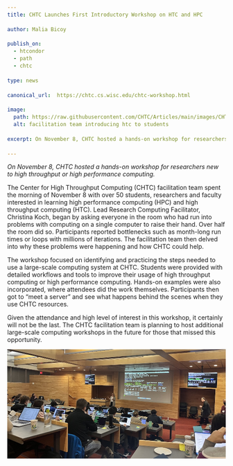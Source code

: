```yaml
---
title: CHTC Launches First Introductory Workshop on HTC and HPC

author: Malia Bicoy

publish_on:
  - htcondor
  - path
  - chtc
  
type: news

canonical_url:  https://chtc.cs.wisc.edu/chtc-workshop.html

image:
  path: https://raw.githubusercontent.com/CHTC/Articles/main/images/CHTC_Workshop.jpg
  alt: facilitation team introducing htc to students
  
excerpt: On November 8, CHTC hosted a hands-on workshop for researchers new to high throughput computing (HTC) or high performance computing (HPC).

---
```


*On November 8, CHTC hosted a hands-on workshop for researchers new to high throughput or high performance computing.* 

The Center for High Throughput Computing (CHTC) facilitation team spent the morning of November 8 with over 50 students, researchers and faculty interested in learning high performance computing (HPC) and high throughput computing (HTC). Lead Research Computing Facilitator, Christina Koch, began by asking everyone in the room who had run into problems with computing on a single computer to raise their hand. Over half the room did so. Participants reported bottlenecks such as month-long run times or loops with millions of iterations. The facilitation team then delved into why these problems were happening and how CHTC could help. 

The workshop focused on identifying and practicing the steps needed to use a large-scale computing system at CHTC. Students were provided with detailed workflows and tools to improve their usage of high throughput computing or high performance computing. Hands-on examples were also incorporated, where attendees did the work themselves. Participants then got to “meet a server” and see what happens behind the scenes when they use CHTC resources.

Given the attendance and high level of interest in this workshop, it certainly will not be the last. The CHTC facilitation team is planning to host additional large-scale computing workshops in the future for those that missed this opportunity. 


![](https://raw.githubusercontent.com/CHTC/Articles/main/images/CHTC_Workshop.jpg)

